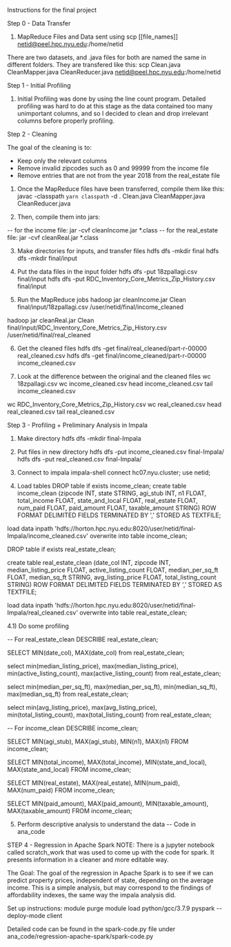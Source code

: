 Instructions for the final project

Step 0 - Data Transfer
1) MapReduce Files and Data sent using 
scp [[file_names]] netid@peel.hpc.nyu.edu:/home/netid 

There are two datasets, and .java files for both are named the same in different folders.
They are transfered like this:
scp Clean.java CleanMapper.java CleanReducer.java netid@peel.hpc.nyu.edu:/home/netid 

Step 1 - Initial Profiling
1) Initial Profiling was done by using the line count program. Detailed profiling was hard to do at this stage as the data contained too many unimportant columns, and so I decided to clean and drop irrelevant columns before properly profiling.

Step 2 - Cleaning

The goal of the cleaning is to:
- Keep only the relevant columns
- Remove invalid zipcodes such as 0 and 99999 from the income file
- Remove entries that are not from the year 2018 from the real_estate file

1) Once the MapReduce files have been transferred, compile them like this:
javac -classpath `yarn classpath` -d . Clean.java CleanMapper.java CleanReducer.java

2) Then, compile them into jars:

-- for the income file: jar -cvf cleanIncome.jar \*.class 
-- for the real_estate file: jar -cvf cleanReal.jar \*.class

3) Make directories for inputs, and transfer files
hdfs dfs -mkdir final
hdfs dfs -mkdir final/input

4) Put the data files in the input folder
hdfs dfs -put 18zpallagi.csv final/input
hdfs dfs -put RDC_Inventory_Core_Metrics_Zip_History.csv final/input

5) Run the MapReduce jobs
hadoop jar cleanIncome.jar Clean final/input/18zpallagi.csv /user/netid/final/income_cleaned

hadoop jar cleanReal.jar Clean final/input/RDC_Inventory_Core_Metrics_Zip_History.csv /user/netid/final/real_cleaned

6) Get the cleaned files
hdfs dfs -get final/real_cleaned/part-r-00000 real_cleaned.csv
hdfs dfs -get final/income_cleaned/part-r-00000 income_cleaned.csv

7) Look at the difference between the original and the cleaned files
wc 18zpallagi.csv
wc income_cleaned.csv
head income_cleaned.csv
tail income_cleaned.csv

wc RDC_Inventory_Core_Metrics_Zip_History.csv
wc real_cleaned.csv
head real_cleaned.csv
tail real_cleaned.csv

Step 3 - Profiling + Preliminary Analysis in Impala
1) Make directory
hdfs dfs -mkdir final-Impala

2) Put files in new directory
hdfs dfs -put income_cleaned.csv final-Impala/
hdfs dfs -put real_cleaned.csv final-Impala/

3) Connect to impala
impala-shell
connect hc07.nyu.cluster;
use netid;

4) Load tables
DROP table if exists income_clean;
create table income_clean (zipcode INT, state STRING, agi_stub INT, n1 FLOAT, total_income FLOAT, state_and_local FLOAT, real_estate FLOAT, num_paid FLOAT, paid_amount FLOAT, taxable_amount STRING) ROW FORMAT DELIMITED FIELDS TERMINATED BY ',' STORED AS TEXTFILE;

load data inpath 'hdfs://horton.hpc.nyu.edu:8020/user/netid/final-Impala/income_cleaned.csv' overwrite into table income_clean; 

DROP table if exists real_estate_clean;

create table real_estate_clean (date_col INT, zipcode INT, median_listing_price FLOAT, active_listing_count FLOAT, median_per_sq_ft FLOAT, median_sq_ft STRING, avg_listing_price FLOAT, total_listing_count STRING) ROW FORMAT DELIMITED FIELDS TERMINATED BY ',' STORED AS TEXTFILE;

load data inpath 'hdfs://horton.hpc.nyu.edu:8020/user/netid/final-Impala/real_cleaned.csv' overwrite into table real_estate_clean; 

4.1) Do some profiling

-- For real_estate_clean
DESCRIBE real_estate_clean;

SELECT MIN(date_col), MAX(date_col) from real_estate_clean;

select min(median_listing_price), max(median_listing_price), min(active_listing_count), max(active_listing_count) from real_estate_clean;

select min(median_per_sq_ft), max(median_per_sq_ft), min(median_sq_ft), max(median_sq_ft) from real_estate_clean;

select min(avg_listing_price), max(avg_listing_price), min(total_listing_count), max(total_listing_count) from real_estate_clean;

-- For income_clean
DESCRIBE income_clean;

SELECT MIN(agi_stub), MAX(agi_stub), MIN(n1), MAX(n1) FROM income_clean;

SELECT MIN(total_income), MAX(total_income), MIN(state_and_local), MAX(state_and_local) FROM income_clean;

SELECT MIN(real_estate), MAX(real_estate), MIN(num_paid), MAX(num_paid) FROM income_clean;

SELECT MIN(paid_amount), MAX(paid_amount), MIN(taxable_amount), MAX(taxable_amount) FROM income_clean;

5) Perform descriptive analysis to understand the data
-- Code in ana_code

STEP 4 - Regression in Apache Spark
NOTE: There is a jupyter notebook called scratch_work that was used to come up with the code for spark. It presents information in a cleaner and more editable way.

The Goal: The goal of the regression in Apache Spark is to see if we can predict property prices, independent of state, depending on the average income. This is a simple analysis, but may correspond to the findings of affordability indexes, the same way the impala analysis did. 

Set up instructions:
module purge
module load python/gcc/3.7.9 
pyspark --deploy-mode client

Detailed code can be found in the spark-code.py file under ana_code/regression-apache-spark/spark-code.py 








